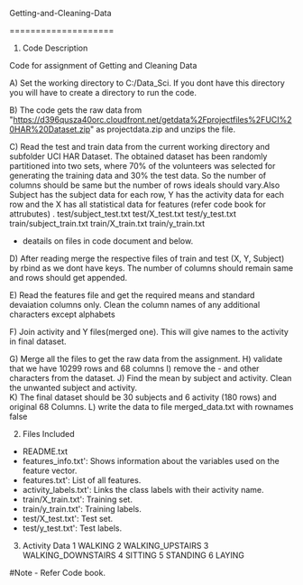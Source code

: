 Getting-and-Cleaning-Data

====================


1. Code Description

Code for assignment of Getting and Cleaning Data

A) Set the working directory to C:/Data_Sci. If you dont have this directory you will have to create a directory to run the code. 

B) The code gets the raw data from "https://d396qusza40orc.cloudfront.net/getdata%2Fprojectfiles%2FUCI%20HAR%20Dataset.zip" 
as projectdata.zip and unzips the file.

C) Read the test and train data from the current working directory and subfolder UCI HAR Dataset. The obtained dataset has been randomly partitioned into two sets, where 70% of the volunteers was selected for generating the training data and 30% the test data. So the number of columns should be same but the number of rows ideals should vary.Also Subject has the subject data for each row, Y has the activity data for each row and the X has all  statistical data for features (refer code book for attrubutes)  . 
test/subject_test.txt
test/X_test.txt
test/y_test.txt
train/subject_train.txt
train/X_train.txt
train/y_train.txt

* deatails on files in code document and below.

D) After reading merge the respective files of train and test (X, Y, Subject) by rbind as we dont have keys. The number of columns should remain same and rows should get appended.

E) Read the features  file and get the required means and standard devaiation columns only. Clean the column names of any additional characters except alphabets

F) Join activity and Y files(merged one). This will give names to the activity in final dataset.  

G) Merge all the files to get the raw data from the assignment. 
H) validate that we have 10299 rows and 68 columns
I) remove the - and other characters from the dataset.
J) Find the mean by subject and activity. Clean the unwanted subject and activity.  
K) The final dataset should be   30 subjects and 6 activity (180 rows) and original 68 Columns. 
L) write the data to file merged_data.txt with rownames false



2.	Files Included
-	README.txt
-	features_info.txt': Shows information about the variables used on the feature vector.
-	features.txt': List of all features.
-	activity_labels.txt': Links the class labels with their activity name.
-	train/X_train.txt': Training set.
-	train/y_train.txt': Training labels.
-	test/X_test.txt': Test set.
-	test/y_test.txt': Test labels.



3.	Activity Data
1 WALKING
2 WALKING_UPSTAIRS
3 WALKING_DOWNSTAIRS
4 SITTING
5 STANDING
6 LAYING




#Note - Refer Code book.

